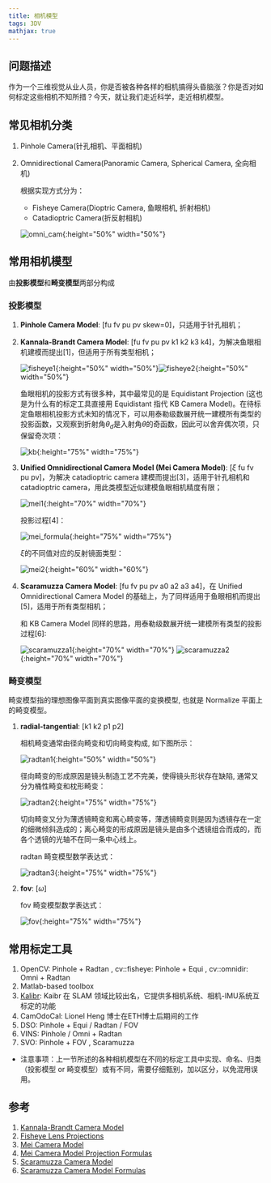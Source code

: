 ```yaml
---
title: 相机模型
tags: 3DV
mathjax: true
---
```


## 问题描述
作为一个三维视觉从业人员，你是否被各种各样的相机搞得头昏脑涨？你是否对如何标定这些相机不知所措？今天，就让我们走近科学，走近相机模型。
<!--more-->

## 常见相机分类
1. Pinhole Camera(针孔相机、平面相机)
2. Omnidirectional Camera(Panoramic Camera, Spherical Camera, 全向相机)

    根据实现方式分为：
    * Fisheye Camera(Dioptric Camera, 鱼眼相机, 折射相机)
    * Catadioptric Camera(折反射相机)

    ![omni_cam](/assets/images/omni_cam.jpg){:height="50%" width="50%"}

## 常用相机模型
由**投影模型**和**畸变模型**两部分构成
### 投影模型
1. **Pinhole Camera Model**: [fu fv pu pv skew=0]，只适用于针孔相机；

2. **Kannala-Brandt Camera Model**: [fu fv pu pv k1 k2 k3 k4]，为解决鱼眼相机建模而提出[1]，但适用于所有类型相机；

    ![fisheye1](/assets/images/fisheye1.png){:height="50%" width="50%"}![fisheye2](/assets/images/fisheye2.png){:height="50%" width="50%"}

    鱼眼相机的投影方式有很多种，其中最常见的是 Equidistant Projection (这也是为什么有的标定工具直接用 Equidistant 指代 KB Camera Model)。在待标定鱼眼相机投影方式未知的情况下，可以用泰勒级数展开统一建模所有类型的投影函数，又观察到折射角$\theta_d$是入射角$\theta$的奇函数，因此可以舍弃偶次项，只保留奇次项：

    ![kb](/assets/images/kb.png){:height="75%" width="75%"}

3. **Unified Omnidirectional Camera Model (Mei Camera Model)**: [$\xi$ fu fv pu pv]，为解决 catadioptric camera 建模而提出[3]，适用于针孔相机和 catadioptric camera，用此类模型近似建模鱼眼相机精度有限；

    ![mei1](/assets/images/mei1.png){:height="70%" width="70%"}

    投影过程[4]：

    ![mei_formula](/assets/images/mei_formula.png){:height="75%" width="75%"}

    $\xi$的不同值对应的反射镜面类型：

    ![mei2](/assets/images/mei2.png){:height="60%" width="60%"}

4. **Scaramuzza Camera Model**: [fu fv pu pv a0 a2 a3 a4]，在 Unified Omnidirectional Camera Model 的基础上，为了同样适用于鱼眼相机而提出[5]，适用于所有类型相机；

    和 KB Camera Model 同样的思路，用泰勒级数展开统一建模所有类型的投影过程[6]:

    ![scaramuzza1](/assets/images/scaramuzza1.png){:height="70%" width="70%"}
    ![scaramuzza2](/assets/images/scaramuzza2.png){:height="70%" width="70%"}

### 畸变模型
畸变模型指的理想图像平面到真实图像平面的变换模型, 也就是 Normalize 平面上的畸变模型。
1. **radial-tangential**: [k1 k2 p1 p2]

    相机畸变通常由径向畸变和切向畸变构成, 如下图所示：

    ![radtan1](/assets/images/radtan1.png){:height="50%" width="50%"}

    径向畸变的形成原因是镜头制造工艺不完美，使得镜头形状存在缺陷, 通常又分为桶性畸变和枕形畸变：

    ![radtan2](/assets/images/radtan2.jpeg){:height="75%" width="75%"}

    切向畸变又分为薄透镜畸变和离心畸变等，薄透镜畸变则是因为透镜存在一定的细微倾斜造成的；离心畸变的形成原因是镜头是由多个透镜组合而成的，而各个透镜的光轴不在同一条中心线上。

    radtan 畸变模型数学表达式：

    ![radtan3](/assets/images/radtan3.png){:height="75%" width="75%"}

2. **fov**: [$\omega$]

    fov 畸变模型数学表达式：

    ![fov](/assets/images/fov.png){:height="75%" width="75%"}

## 常用标定工具
1. OpenCV: Pinhole + Radtan , cv::fisheye: Pinhole + Equi , cv::omnidir: Omni + Radtan
2. Matlab-based toolbox
3. [Kalibr](https://github.com/ethz-asl/kalibr/wiki/supported-models): Kaibr 在 SLAM 领域比较出名，它提供多相机系统、相机-IMU系统互标定的功能
4. CamOdoCal: Lionel Heng 博士在ETH博士后期间的工作
5. DSO: Pinhole + Equi / Radtan / FOV
6. VINS: Pinhole / Omni + Radtan
7. SVO: Pinhole + FOV , Scaramuzza

* 注意事项：上一节所述的各种相机模型在不同的标定工具中实现、命名、归类（投影模型 or 畸变模型）或有不同，需要仔细甄别，加以区分，以免混用误用。

## 参考
1. [Kannala-Brandt Camera Model](https://ieeexplore.ieee.org/stamp/stamp.jsp?tp=&arnumber=1642666)
2. [Fisheye Lens Projections](http://michel.thoby.free.fr/Fisheye_history_short/Projections/Models_of_classical_projections.html)
3. [Mei Camera Model](https://www.robots.ox.ac.uk/~cmei/articles/single_viewpoint_calib_mei_07.pdf)
4. [Mei Camera Model Projection Formulas](https://blog.csdn.net/OKasy/article/details/90665534)
5. [Scaramuzza Camera Model](https://hal.inria.fr/file/index/docid/359941/filename/Scaramuzza_IROS06.pdf)
6. [Scaramuzza Camera Model Formulas](https://rpg.ifi.uzh.ch/docs/omnidirectional_camera.pdf)